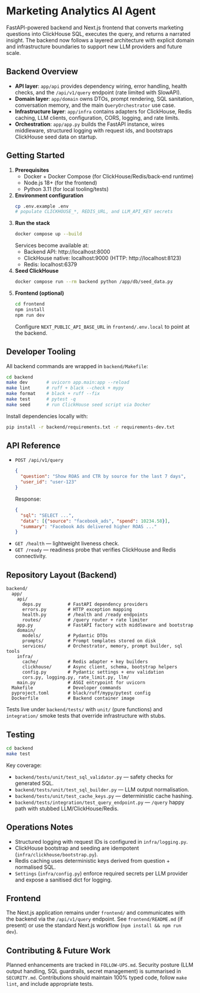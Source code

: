 # Marketing Analytics AI Agent

FastAPI-powered backend and Next.js frontend that converts marketing questions into ClickHouse SQL, executes the query, and returns a narrated insight. The backend now follows a layered architecture with explicit domain and infrastructure boundaries to support new LLM providers and future scale.

## Backend Overview

- **API layer**: `app/api` provides dependency wiring, error handling, health checks, and the `/api/v1/query` endpoint (rate limited with SlowAPI).
- **Domain layer**: `app/domain` owns DTOs, prompt rendering, SQL sanitation, conversation memory, and the main `QueryOrchestrator` use case.
- **Infrastructure layer**: `app/infra` contains adapters for ClickHouse, Redis caching, LLM clients, configuration, CORS, logging, and rate limits.
- **Orchestration**: `app/app.py` builds the FastAPI instance, wires middleware, structured logging with request ids, and bootstraps ClickHouse seed data on startup.

## Getting Started

1. **Prerequisites**
   - Docker + Docker Compose (for ClickHouse/Redis/back-end runtime)
   - Node.js 18+ (for the frontend)
   - Python 3.11 (for local tooling/tests)
2. **Environment configuration**
   ```bash
   cp .env.example .env
   # populate CLICKHOUSE_*, REDIS_URL, and LLM_API_KEY secrets
   ```
3. **Run the stack**
   ```bash
   docker compose up --build
   ```
   Services become available at:
   - Backend API: http://localhost:8000
   - ClickHouse native: localhost:9000 (HTTP: http://localhost:8123)
   - Redis: localhost:6379
4. **Seed ClickHouse**
   ```bash
   docker compose run --rm backend python /app/db/seed_data.py
   ```
5. **Frontend (optional)**
   ```bash
   cd frontend
   npm install
   npm run dev
   ```
   Configure `NEXT_PUBLIC_API_BASE_URL` in `frontend/.env.local` to point at the backend.

## Developer Tooling

All backend commands are wrapped in `backend/Makefile`:

```bash
cd backend
make dev       # uvicorn app.main:app --reload
make lint      # ruff + black --check + mypy
make format    # black + ruff --fix
make test      # pytest -q
make seed      # run ClickHouse seed script via Docker
```

Install dependencies locally with:

```bash
pip install -r backend/requirements.txt -r requirements-dev.txt
```

## API Reference

- `POST /api/v1/query`
  ```json
  {
    "question": "Show ROAS and CTR by source for the last 7 days",
    "user_id": "user-123"
  }
  ```
  Response:
  ```json
  {
    "sql": "SELECT ...",
    "data": [{"source": "facebook_ads", "spend": 10234.58}],
    "summary": "Facebook Ads delivered higher ROAS ..."
  }
  ```
- `GET /health` — lightweight liveness check.
- `GET /ready` — readiness probe that verifies ClickHouse and Redis connectivity.

## Repository Layout (Backend)

```
backend/
  app/
    api/
      deps.py          # FastAPI dependency providers
      errors.py        # HTTP exception mapping
      health.py        # /health and /ready endpoints
      routes/          # /query router + rate limiter
    app.py             # FastAPI factory with middleware and bootstrap
    domain/
      models/          # Pydantic DTOs
      prompts/         # Prompt templates stored on disk
      services/        # Orchestrator, memory, prompt builder, sql tools
    infra/
      cache/           # Redis adapter + key builders
      clickhouse/      # Async client, schema, bootstrap helpers
      config.py        # Pydantic settings + env validation
      cors.py, logging.py, rate_limit.py, llm/
    main.py            # ASGI entrypoint for uvicorn
  Makefile             # Developer commands
  pyproject.toml       # black/ruff/mypy/pytest config
  Dockerfile           # Backend container image
```

Tests live under `backend/tests/` with `unit/` (pure functions) and `integration/` smoke tests that override infrastructure with stubs.

## Testing

```bash
cd backend
make test
```

Key coverage:

- `backend/tests/unit/test_sql_validator.py` — safety checks for generated SQL.
- `backend/tests/unit/test_sql_builder.py` — LLM output normalisation.
- `backend/tests/unit/test_cache_keys.py` — deterministic cache hashing.
- `backend/tests/integration/test_query_endpoint.py` — `/query` happy path with stubbed LLM/ClickHouse/Redis.

## Operations Notes

- Structured logging with request IDs is configured in `infra/logging.py`.
- ClickHouse bootstrap and seeding are idempotent (`infra/clickhouse/bootstrap.py`).
- Redis caching uses deterministic keys derived from question + normalised SQL.
- `Settings` (`infra/config.py`) enforce required secrets per LLM provider and expose a sanitised dict for logging.

## Frontend

The Next.js application remains under `frontend/` and communicates with the backend via the `/api/v1/query` endpoint. See `frontend/README.md` (if present) or use the standard Next.js workflow (`npm install && npm run dev`).

## Contributing & Future Work

Planned enhancements are tracked in `FOLLOW-UPS.md`. Security posture (LLM output handling, SQL guardrails, secret management) is summarised in `SECURITY.md`. Contributions should maintain 100% typed code, follow `make lint`, and include appropriate tests.
